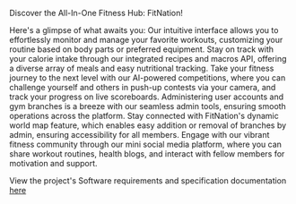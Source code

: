 Discover the All-In-One Fitness Hub: FitNation!

Here's a glimpse of what awaits you: Our intuitive interface allows you to effortlessly monitor and manage your favorite workouts, customizing your routine based on body parts or preferred equipment. Stay on track with your calorie intake through our integrated recipes and macros API, offering a diverse array of meals and easy nutritional tracking. Take your fitness journey to the next level with our AI-powered competitions, where you can challenge yourself and others in push-up contests via your camera, and track your progress on live scoreboards. Administering user accounts and gym branches is a breeze with our seamless admin tools, ensuring smooth operations across the platform. Stay connected with FitNation's dynamic world map feature, which enables easy addition or removal of branches by admin, ensuring accessibility for all members. Engage with our vibrant fitness community through our mini social media platform, where you can share workout routines, health blogs, and interact with fellow members for motivation and support.

View the project's Software requirements and specification documentation [here](https://github.com/ali26m/Fit_Nation/blob/0220436f4bf61080cb8350c765ed75d40088992c/Software%20Requirements/FitNation%20Software%20Requirements%20Documentation.pdf)
